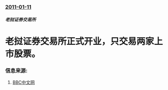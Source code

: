 ### [2011-01-11](/zh/news/2011/01/11/index.md)

##### 老挝证券交易所
# 老挝证券交易所正式开业，只交易两家上市股票。




### 信息来源:

1. [BBC中文网](http://www.bbc.co.uk/zhongwen/simp/world/2011/01/110111_brief_laos_exchange.shtml)
